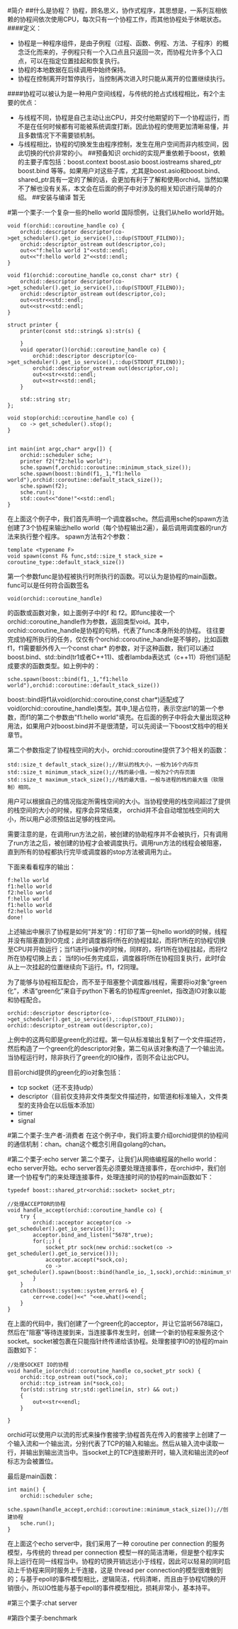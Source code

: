#简介
##什么是协程？
协程，顾名思义，协作式程序，其思想是，一系列互相依赖的协程间依次使用CPU，每次只有一个协程工作，而其他协程处于休眠状态。
####定义：
* 协程是一种程序组件，是由子例程（过程、函数、例程、方法、子程序）的概念泛化而来的，子例程只有一个入口点且只返回一次，而协程允许多个入口点，可以在指定位置挂起和恢复执行。
* 协程的本地数据在后续调用中始终保持。
* 协程在控制离开时暂停执行，当控制再次进入时只能从离开的位置继续执行。

####协程可以被认为是一种用户空间线程，与传统的抢占式线程相比，有2个主要的优点：
* 与线程不同，协程是自己主动让出CPU，并交付他期望的下一个协程运行，而不是在任何时候都有可能被系统调度打断。因此协程的使用更加清晰易懂，并且多数情况下不需要锁机制。
* 与线程相比，协程的切换发生由程序控制，发生在用户空间而非内核空间，因此切换的代价非常的小。
##预备知识
orchid的实现严重依赖于boost，依赖的主要子库包括：boost.context boost.asio boost.iostreams shared_ptr boost.bind 等等。如果用户对这些子库，尤其是boost.asio和boost.bind、shared_ptr具有一定的了解的话，会更加有利于了解和使用orchid。当然如果不了解也没有关系，本文会在后面的例子中对涉及的相关知识进行简单的介绍。
##安装与编译
暂无



#第一个栗子:一个复杂一些的hello world
国际惯例，让我们从hello world开始。
    
    void f(orchid::coroutine_handle co) {
        orchid::descriptor descriptor(co->get_scheduler().get_io_service(),::dup(STDOUT_FILENO));
        orchid::descriptor_ostream out(descriptor,co);
        out<<"f:hello world 1"<<std::endl;
        out<<"f:hello world 2"<<std::endl;
    }

    void f1(orchid::coroutine_handle co,const char* str) {
        orchid::descriptor descriptor(co->get_scheduler().get_io_service(),::dup(STDOUT_FILENO));
        orchid::descriptor_ostream out(descriptor,co);
        out<<str<<std::endl;
        out<<str<<std::endl;
    }

    struct printer {
        printer(const std::string& s):str(s) {

        }
        void operator()(orchid::coroutine_handle co) {
            orchid::descriptor descriptor(co->get_scheduler().get_io_service(),::dup(STDOUT_FILENO));
            orchid::descriptor_ostream out(descriptor,co);
            out<<str<<std::endl;
            out<<str<<std::endl;
        }

        std::string str;
    };

    void stop(orchid::coroutine_handle co) {
        co -> get_scheduler().stop();
    }


    int main(int argc,char* argv[]) {
        orchid::scheduler sche;
        printer f2("f2:hello world");
        sche.spawn(f,orchid::coroutine::minimum_stack_size());
        sche.spawn(boost::bind(f1,_1,"f1:hello world"),orchid::coroutine::default_stack_size());
        sche.spawn(f2);
        sche.run();
        std::cout<<"done!"<<std::endl;
    }

在上面这个例子中，我们首先声明一个调度器sche。然后调用sche的spawn方法创建了3个协程来输出hello world（每个协程输出2遍），最后调用调度器的run方法来执行整个程序。
spawn方法有2个参数：

    template <typename F>
    void spawn(const F& func,std::size_t stack_size = coroutine_type::default_stack_size()) 

第一个参数func是协程被执行时所执行的函数。可以认为是协程的main函数。func可以是任何符合函数签名 

    void(orchid::coroutine_handle) 

的函数或函数对象，如上面例子中的f 和 f2。即func接收一个orchid::coroutine_handle作为参数，返回类型void。其中，orchid::coroutine_handle是协程的句柄，代表了func本身所处的协程。
往往要完成协程所执行的任务，仅仅有个orchid::coroutine_handle是不够的，比如函数f1，f1需要额外传入一个const char* 的参数，对于这种函数，我们可以通过boost.bind、std::bind(tr1或者C++11)、或者lambda表达式（c++11）将他们适配成要求的函数类型。如上例中的：

    sche.spawn(boost::bind(f1,_1,"f1:hello world"),orchid::coroutine::default_stack_size())

boost::bind将f1从void(orchid::coroutine,const char*)适配成了void(orchid::coroutine_handle)类型。其中_1是占位符，表示空出f1的第一个参数，而f1的第二个参数由"f1:hello world"填充。在后面的例子中将会大量出现这种用法，如果用户对boost.bind并不是很清楚，可以先阅读一下boost文档中的相关章节。

第二个参数指定了协程栈空间的大小，orchid::coroutine提供了3个相关的函数：

    std::size_t default_stack_size();//默认的栈大小，一般为16个内存页
    std::size_t minimum_stack_size();//栈的最小值，一般为2个内存页面
    std::size_t maximum_stack_size();//栈的最大值，一般与进程的栈的最大值（软限制）相同。

用户可以根据自己的情况指定所需栈空间的大小。当协程使用的栈空间超过了提供的栈空间的大小的时候，程序会异常结束， orchid并不会自动增加栈空间的大小，所以用户必须预估出足够的栈空间。

需要注意的是，在调用run方法之前，被创建的协助程序并不会被执行，只有调用了run方法之后，被创建的协程才会被调度执行。调用run方法的线程会被阻塞，直到所有的协程都执行完毕或调度器的stop方法被调用为止。

下面来看看程序的输出：

    f:hello world
    f1:hello world
    f2:hello world
    f:hello world
    f1:hello world
    f2:hello world
    done!

上述输出中展示了协程是如何“并发”的：f打印了第一句hello world的时候，线程并没有阻塞直到IO完成；此时调度器将f所在的协程挂起，而将f1所在的协程切换至CPU并开始运行；当f1进行io操作的时候，同样的，将f1所在协程挂起，而将f2所在协程切换上去；
当f的io任务完成后，调度器将f所在协程回复执行，此时f会从上一次挂起的位置继续向下运行。f1，f2同理。

为了能够与协程相互配合，而不至于阻塞整个调度器/线程，需要将io对象“green化”，术语“green化”来自于python下著名的协程库greenlet，指改造IO对象以能和协程配合。
    
    orchid::descriptor descriptor(co->get_scheduler().get_io_service(),::dup(STDOUT_FILENO));
    orchid::descriptor_ostream out(descriptor,co);

上例中的这两句即是green化的过程。第一句从标准输出复制了一个文件描述符，然后构造了一个green化的descriptor对象，第二句从该对象构造了一个输出流。当协程运行时，除非执行了green化的IO操作，否则不会让出CPU。

目前orchid提供的green化的io对象包括：

* tcp socket（还不支持udp）
* descriptor（目前仅支持非文件类型文件描述符，如管道和标准输入，文件类型的支持会在以后版本添加）
* timer 
* signal



#第二个栗子:生产者-消费者
在这个例子中，我们将主要介绍orchid提供的协程间的通信机制：chan。chan这个概念引用自golang的chan。



#第二个栗子:echo server
第二个栗子，让我们从网络编程届的hello world：echo server开始。echo server首先必须要处理连接事件，在orchid中，我们创建一个协程专门的来处理连接事件，处理连接时间的协程的main函数如下：

    typedef boost::shared_ptr<orchid::socket> socket_ptr;

    //处理ACCEPTOR的协程
    void handle_accept(orchid::coroutine_handle co) {
        try {
            orchid::acceptor acceptor(co -> get_scheduler().get_io_service());
            acceptor.bind_and_listen("5678",true);
            for(;;) {
                socket_ptr sock(new orchid::socket(co -> get_scheduler().get_io_service()));
                acceptor.accept(*sock,co);
                co -> get_scheduler().spawn(boost::bind(handle_io,_1,sock),orchid::minimum_stack_size());
            }
        }
        catch(boost::system::system_error& e) {
            cerr<<e.code()<<" "<<e.what()<<endl;
        }
    }

在上面的代码中，我们创建了一个green化的acceptor，并让它监听5678端口，然后在"阻塞"等待连接到来，当连接事件发生时，创建一个新的协程来服务这个socket。socket被包裹在只能指针终传递给该协程。处理套接字IO的协程的main函数如下：

    //处理SOCKET IO的协程
    void handle_io(orchid::coroutine_handle co,socket_ptr sock) {
        orchid::tcp_ostream out(*sock,co);
        orchid::tcp_istream in(*sock,co);
        for(std::string str;std::getline(in, str) && out;)
        {
            out<<str<<endl;
        }
      
    }

orchid可以使用户以流的形式来操作套接字;协程首先在传入的套接字上创建了一个输入流和一个输出流，分别代表了TCP的输入和输出。然后从输入流中读取一行，并输出到输出流当中。当socket上的TCP连接断开时，输入流和输出流的eof标志为会被置位。

最后是main函数：

    int main() {
        orchid::scheduler sche;
        sche.spawn(handle_accept,orchid::coroutine::minimum_stack_size());//创建协程
        sche.run();
    }

在上面这个echo server中，我们采用了一种 coroutine per connection 的服务模型，与传统的 thread per connection 模型一样的简洁清晰，但是整个程序实际上运行在同一线程当中。协程的切换开销远远小于线程，因此可以轻易的同时启动上千协程来同时服务上千连接，这是 thread per connection的模型很难做到的；与基于epoll的事件模型相比，逻辑简洁，代码清晰，而且由于协程切换的开销很小，所以IO性能与基于epoll的事件模型相比，损耗非常小，基本持平。

#第三个栗子:chat server



#第四个栗子:benchmark


